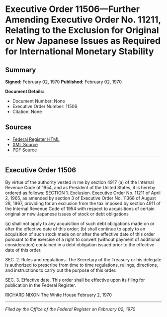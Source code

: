 # Executive Order 11506—Further Amending Executive Order No. 11211, Relating to the Exclusion for Original or New Japanese Issues as Required for International Monetary Stability

## Summary

**Signed:** February 02, 1970
**Published:** February 02, 1970

**Document Details:**
- Document Number: None
- Executive Order Number: 11506
- Citation: None

## Sources
- [Federal Register HTML](https://www.presidency.ucsb.edu/documents/executive-order-11506-further-amending-executive-order-no-11211-relating-the-exclusion-for)
- [XML Source](None)
- [PDF Source](None)

---

## Executive Order 11506

By virtue of the authority vested in me by section 4917 (a) of the Internal Revenue Code of 1954, and as President of the United States, it is hereby ordered as follows:
SECTION 1. Exclusion. Executive Order No. 11211 of April 2, 1965, as amended by section 3 of Executive Order No. 11368 of August 28, 1967, providing for an exclusion from the tax imposed by section 4911 of the Internal Revenue Code of 1954 with respect to acquisitions of certain original or new Japanese issues of stock or debt obligations

(a) shall not apply to any acquisition of such debt obligations made on or after the effective date of this order;
(b) shall continue to apply to an acquisition of such stock made on or after the effective date of this order pursuant to the exercise of a right to convert (without payment of additional consideration) contained in a debt obligation issued prior to the effective date of this order.

SEC. 2. Rules and regulations. The Secretary of the Treasury or his delegate is authorized to prescribe from time to time regulations, rulings, directions, and instructions to carry out the purpose of this order.

SEC. 3. Effective date. This order shall be effective upon its filing for publication in the Federal Register.

RICHARD NIXON
The White House
February 2, 1970

---

*Filed by the Office of the Federal Register on February 02, 1970*
